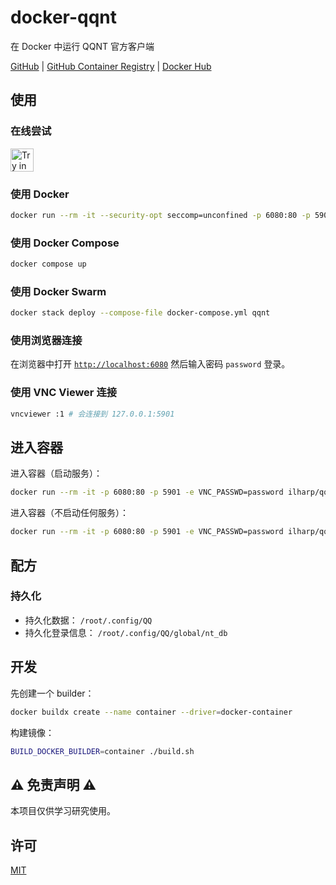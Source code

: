 # docker-qqnt

在 Docker 中运行 QQNT 官方客户端

[GitHub](https://github.com/ilharp/docker-qqnt)
|
[GitHub Container Registry](https://github.com/ilharp/docker-qqnt/pkgs/container/docker-qqnt)
|
[Docker Hub](https://hub.docker.com/r/ilharp/qqnt)

## 使用

### 在线尝试

<a href="https://labs.play-with-docker.com/?stack=https://raw.githubusercontent.com/ilharp/docker-qqnt/master/docker-compose.yml" target="_blank"><img src="https://raw.githubusercontent.com/play-with-docker/stacks/master/assets/images/button.png" alt="Try in PWD" height="37"/></a>

### 使用 Docker

```sh
docker run --rm -it --security-opt seccomp=unconfined -p 6080:80 -p 5901 -e VNC_PASSWD=password ilharp/qqnt
```

### 使用 Docker Compose

```sh
docker compose up
```

### 使用 Docker Swarm

```sh
docker stack deploy --compose-file docker-compose.yml qqnt
```

### 使用浏览器连接

在浏览器中打开 [`http://localhost:6080`](http://localhost:6080) 然后输入密码 `password` 登录。

### 使用 VNC Viewer 连接

```sh
vncviewer :1 # 会连接到 127.0.0.1:5901
```

## 进入容器

进入容器（启动服务）：

```sh
docker run --rm -it -p 6080:80 -p 5901 -e VNC_PASSWD=password ilharp/qqnt /sbin/my_init -- bash -l
```

进入容器（不启动任何服务）：

```sh
docker run --rm -it -p 6080:80 -p 5901 -e VNC_PASSWD=password ilharp/qqnt bash
```

## 配方

### 持久化

- 持久化数据： `/root/.config/QQ`
- 持久化登录信息： `/root/.config/QQ/global/nt_db`

## 开发

先创建一个 builder：

```sh
docker buildx create --name container --driver=docker-container
```

构建镜像：

```sh
BUILD_DOCKER_BUILDER=container ./build.sh
```

## :warning: 免责声明 :warning:

本项目仅供学习研究使用。

## 许可

[MIT](https://github.com/ilharp/docker-qqnt/blob/master/LICENSE)
